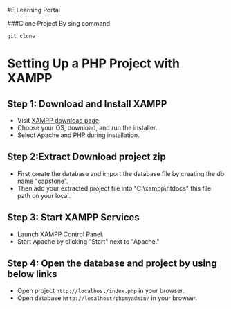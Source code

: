 #E Learning Portal 


###Clone Project By sing command

```
git clone 
```

# Setting Up a PHP Project with XAMPP

## Step 1: Download and Install XAMPP

- Visit [XAMPP download page](https://www.apachefriends.org/index.html).
- Choose your OS, download, and run the installer.
- Select Apache and PHP during installation.

## Step 2:Extract Download project zip

- First create the database and import the database file by creating the db name "capstone".
- Then add your extracted project file into "C:\xampp\htdocs" this file path on your local.

## Step 3: Start XAMPP Services

- Launch XAMPP Control Panel.
- Start Apache by clicking "Start" next to "Apache."

## Step 4: Open the database and project by using below links

- Open project `http://localhost/index.php` in your browser.
- Open database `http://localhost/phpmyadmin/` in your browser.
